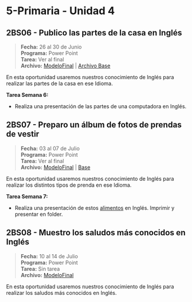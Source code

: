 # 5-Primaria - Unidad 4

## 2BS06 - Publico las partes de la casa en Inglés

> **Fecha:** 26 al 30 de Junio<br> **Programa:** Power Point<br> **Tarea:** Ver al final<br> **Archivo:** [ModeloFinal](https://github.com/israelcueva/colegio-docs/blob/7f50c4bdb174f5f43f9eff963b208fbb7b3efb70/docs/5-primaria/archivos/Unidad4/2BS06-MODELO-FINAL.pdf ':include :type=code') | [Archivo Base](https://github.com/israelcueva/colegio-docs/blob/266bd772153e225878c750122c6b5743d5396772/docs/5-primaria/archivos/Unidad4/5PRIM-2BS06-BASE.pptx)

En esta oportunidad usaremos nuestros conocimiento de Inglés para realizar las partes de la casa en ese Idioma.

**Tarea Semana 6:**

- Realiza una presentación de las partes de una computadora en Inglés.

## 2BS07 - Preparo un álbum de fotos de prendas de vestir

> **Fecha:** 03 al 07 de Julio<br> **Programa:** Power Point<br> **Tarea:** Ver al final<br> **Archivo:** [ModeloFinal](https://github.com/israelcueva/colegio-docs/blob/2e32d3b4a7923ee1a0235cec09c58c52aafbb424/docs/5-primaria/archivos/Unidad4/5PRIM-2BS07-CLOTH.pdf ':include :type=code') | [Base](https://github.com/israelcueva/colegio-docs/blob/4a0350bdc3b9738dc43565c1bd853ec5947eb6a9/docs/5-primaria/archivos/Unidad4/5PRIM-2BS07-BASE.pptx)

En esta oportunidad usaremos nuestros conocimiento de Inglés para realizar los distintos tipos de prenda en ese Idioma.

**Tarea Semana 7:**

- Realiza una presentación de estos [alimentos](https://a5a3c8e4.rocketcdn.me/wp-content/uploads/2020/05/Alimentos-en-ingl%C3%A9s-1024x692.jpg) en Inglés. Imprimir y presentar en folder.

<div class="currentTheme">

## 2BS08 - Muestro los saludos más conocidos en Inglés

> **Fecha:** 10 al 14 de Julio<br> **Programa:** Power Point<br> **Tarea:** Sin tarea<br> **Archivo:** [ModeloFinal](https://github.com/israelcueva/colegio-docs/blob/a2a3dd354bbbf71f2aa347c85aeedbccdd505df1/docs/5-primaria/archivos/Unidad4/2BS08-MODELO-FINAL.pdf ':include :type=code')

En esta oportunidad usaremos nuestros conocimiento de Inglés para realizar los saludos más conocidos en Inglés.


</div>